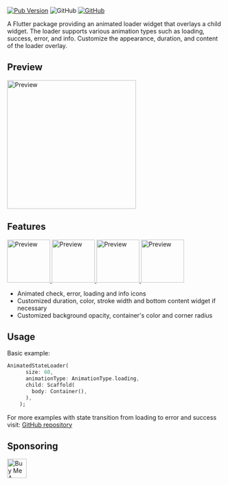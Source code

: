 [![Pub Version](https://img.shields.io/pub/v/animated_state_loader)](https://pub.dev/packages/animated_state_loader)
![GitHub](https://img.shields.io/github/license/davigmacode/flutter_animated_checkmark)
[![GitHub](https://badgen.net/badge/icon/buymeacoffee?icon=buymeacoffee&color=yellow&label)](http://buymeacoffee.com/ascentman9s)

A Flutter package providing an animated loader widget that overlays a child
widget. The loader supports various animation types such as loading, success,
error, and info. Customize the appearance, duration, and content of the loader
overlay.

## Preview

<a href="https://github.com/ascentman/animated_state_loader/blob/main/media/demo.mov">
  <img src="https://github.com/ascentman/animated_state_loader/blob/main/media/demo.mov" alt="Preview" width="300"/>
</a>

## Features

<a href="https://github.com/ascentman/animated_state_loader/blob/main/media/loader.mov">
  <img src="https://github.com/ascentman/animated_state_loader/blob/main/media/loader.mov" alt="Preview" width="100"/>
</a>

<a href="https://github.com/ascentman/animated_state_loader/blob/main/media/info.mov">
  <img src="https://github.com/ascentman/animated_state_loader/blob/main/media/info.mov" alt="Preview" width="100"/>
</a>

<a href="https://github.com/ascentman/animated_state_loader/blob/main/media/success.mov">
  <img src="https://github.com/ascentman/animated_state_loader/blob/main/media/success.mov" alt="Preview" width="100"/>
</a>

<a href="https://github.com/ascentman/animated_state_loader/blob/main/media/error.mov">
  <img src="https://github.com/ascentman/animated_state_loader/blob/main/media/error.mov" alt="Preview" width="100"/>
</a>

- Animated check, error, loading and info icons
- Customized duration, color, stroke width and bottom content widget if
  necessary
- Customized background opacity, container's color and corner radius

## Usage

Basic example:

```dart
AnimatedStateLoader(
      size: 60,
      animationType: AnimationType.loading,
      child: Scaffold(
        body: Container(),
      ),
    );
```

For more examples with state transition from loading to error and success visit:
[GitHub repository](https://github.com/ascentman/animated_state_loader/tree/main/example)

## Sponsoring

<a href="http://buymeacoffee.com/ascentman9s" target="_blank"><img src="https://cdn.buymeacoffee.com/buttons/v2/default-yellow.png" alt="Buy Me A Coffee" height="45"></a>
